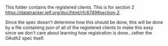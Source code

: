 This folder contains the registered clients. This is for section 2 https://datatracker.ietf.org/doc/html/rfc6749#section-2.

Since the spec doesn't determine how this should be done, this will be done by a file containing json of all of the
registered clients to make this easy since we don't care about learning how registration is done...rather the OAuth2 spec
itself.